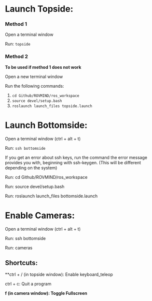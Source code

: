 # Launch Topside:

### Method 1

Open a terminal window

Run: `topside`

### Method 2
**To be used if method 1 does not work**

Open a new terminal window

Run the following commands:
1. `cd Github/ROVMIND/ros_workspace`
2. `source devel/setup.bash`
3. `roslaunch launch_files topside.launch`

# Launch Bottomside:

Open a terminal window (ctrl + alt + t)

Run: `ssh bottomside`

If you get an error about ssh keys, run the command the error message provides you with, beginning with ssh-keygen. (This will be different depending on the system)

Run: cd Github/ROVMIND/ros_workspace

Run: source devel/setup.bash

Run: roslaunch launch_files bottomside.launch

# Enable Cameras:

Open a terminal window (ctrl + alt + t)

Run: ssh bottomside

Run: cameras

## Shortcuts:

**ctrl + / (in topside window): Enable keyboard_teleop

ctrl + c: Quit a program

**f (in camera window): Toggle Fullscreen**
